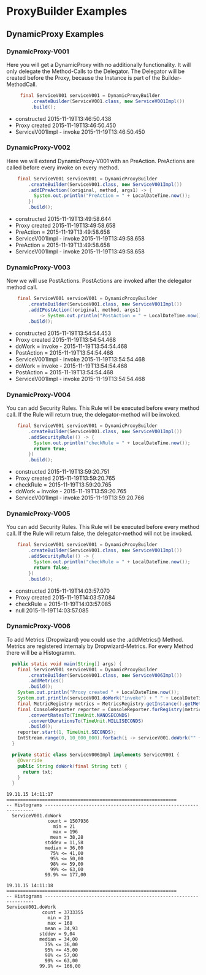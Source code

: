 # ProxyBuilder Examples

## DynamicProxy Examples

### DynamicProxy-V001
Here you will get a DynamicProxy with no additionally functionality.
It will only delegate the Method-Calls to the Delegator.
The Delegator will be created before the Proxy, because the Instance is
part of the Builder-MethodCall.

```java
     final ServiceV001 serviceV001 = DynamicProxyBuilder
         .createBuilder(ServiceV001.class, new ServiceV001Impl())
         .build();
```

 * constructed 2015-11-19T13:46:50.438
 * Proxy created 2015-11-19T13:46:50.450
 * ServiceV001Impl - invoke 2015-11-19T13:46:50.450
 
### DynamicProxy-V002
  Here we will extend DynamicProxy-V001 with an PreAction.
  PreActions are called before every invoke on every method.

```java
    final ServiceV001 serviceV001 = DynamicProxyBuilder
        .createBuilder(ServiceV001.class, new ServiceV001Impl())
        .addIPreAction((original, method, args1) -> {
          System.out.println("PreAction = " + LocalDateTime.now());
        })
        .build();
```

* constructed 2015-11-19T13:49:58.644
* Proxy created 2015-11-19T13:49:58.658
* PreAction = 2015-11-19T13:49:58.658
* ServiceV001Impl - invoke 2015-11-19T13:49:58.658
* PreAction = 2015-11-19T13:49:58.658
* ServiceV001Impl - invoke 2015-11-19T13:49:58.658

### DynamicProxy-V003
Now we will use PostActions. PostActions are invoked after the delegator method call.

```java
    final ServiceV001 serviceV001 = DynamicProxyBuilder
        .createBuilder(ServiceV001.class, new ServiceV001Impl())
        .addIPostAction((original, method, args1)
            -> System.out.println("PostAction = " + LocalDateTime.now()))
        .build();
```

* constructed 2015-11-19T13:54:54.453
* Proxy created 2015-11-19T13:54:54.468
* doWork = invoke - 2015-11-19T13:54:54.468
* PostAction = 2015-11-19T13:54:54.468
* ServiceV001Impl - invoke 2015-11-19T13:54:54.468
* doWork = invoke - 2015-11-19T13:54:54.468
* PostAction = 2015-11-19T13:54:54.468
* ServiceV001Impl - invoke 2015-11-19T13:54:54.468

### DynamicProxy-V004
You can add Security Rules. This Rule will be executed before every method call.
If the Rule will return true, the delegator-method will be invoked.

```java
    final ServiceV001 serviceV001 = DynamicProxyBuilder
        .createBuilder(ServiceV001.class, new ServiceV001Impl())
        .addSecurityRule(() -> {
          System.out.println("checkRule = " + LocalDateTime.now());
          return true;
        })
        .build();
```

* constructed 2015-11-19T13:59:20.751
* Proxy created 2015-11-19T13:59:20.765
* checkRule = 2015-11-19T13:59:20.765
* doWork = invoke - 2015-11-19T13:59:20.765
* ServiceV001Impl - invoke 2015-11-19T13:59:20.766

### DynamicProxy-V005
You can add Security Rules. This Rule will be executed before every method call.
If the Rule will return false, the delegator-method will not be invoked.

```java
    final ServiceV001 serviceV001 = DynamicProxyBuilder
        .createBuilder(ServiceV001.class, new ServiceV001Impl())
        .addSecurityRule(() -> {
          System.out.println("checkRule = " + LocalDateTime.now());
          return false;
        })
        .build();
```

* constructed 2015-11-19T14:03:57.070
* Proxy created 2015-11-19T14:03:57.084
* checkRule = 2015-11-19T14:03:57.085
* null 2015-11-19T14:03:57.085

### DynamicProxy-V006
To add Metrics (Dropwizard) you could use the .addMetrics()
Method. Metrics are registered internaly by Dropwizard-Metrics.
For every Method there will be a Histogramm.
 
```java
  public static void main(String[] args) {
    final ServiceV001 serviceV001 = DynamicProxyBuilder
        .createBuilder(ServiceV001.class, new ServiceV006Impl())
        .addMetrics()
        .build();
    System.out.println("Proxy created " + LocalDateTime.now());
    System.out.println(serviceV001.doWork("invoke") + " " + LocalDateTime.now());
    final MetricRegistry metrics = MetricsRegistry.getInstance().getMetrics();
    final ConsoleReporter reporter = ConsoleReporter.forRegistry(metrics)
        .convertRatesTo(TimeUnit.NANOSECONDS)
        .convertDurationsTo(TimeUnit.MILLISECONDS)
        .build();
    reporter.start(1, TimeUnit.SECONDS);
    IntStream.range(0, 10_000_000).forEach(i -> serviceV001.doWork("" + i));
  }

  private static class ServiceV006Impl implements ServiceV001 {
    @Override
    public String doWork(final String txt) {
      return txt;
    }
  }
```

```
19.11.15 14:11:17 ==============================================================
-- Histograms ------------------------------------------------------------------
  ServiceV001.doWork
               count = 1507936
                 min = 21
                 max = 196
                mean = 38,28
              stddev = 11,58
              median = 36,00
                75% <= 41,00
                95% <= 50,00
                98% <= 59,00
                99% <= 63,00
              99.9% <= 177,00
```
```
19.11.15 14:11:18 ==============================================================
-- Histograms ------------------------------------------------------------------
ServiceV001.doWork
             count = 3733355
               min = 21
               max = 168
              mean = 34,93
            stddev = 9,04
            median = 34,00
              75% <= 36,00
              95% <= 45,00
              98% <= 57,00
              99% <= 63,00
            99.9% <= 166,00
              
```

